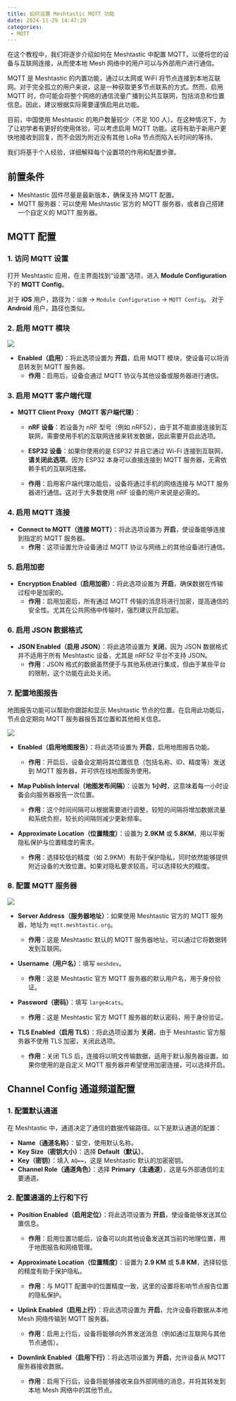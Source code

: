 ```yaml
---
title: 如何设置 Meshtastic MQTT 功能
date: 2024-11-29 14:47:20
categories:
 - MQTT
---
```


在这个教程中，我们将逐步介绍如何在 Meshtastic 中配置 MQTT，以便将您的设备与互联网连接，从而使本地 Mesh 网络中的用户可以与外部用户进行通信。

MQTT 是 Meshtastic 的内置功能，通过以太网或 WiFi 将节点连接到本地互联网。对于完全孤立的用户来说，这是一种获取更多节点联系的方式。然而，启用 MQTT 时，你可能会将整个网络的通信流量广播到公共互联网，包括消息和位置信息。因此，建议根据实际需要谨慎启用此功能。

目前，中国使用 Meshtastic 的用户数量较少（不足 100 人）。在这种情况下，为了让初学者有更好的使用体验，可以考虑启用 MQTT 功能。这将有助于新用户更快地接收到回复，而不会因为附近没有其他 LoRa 节点而陷入长时间的等待。

我们将基于个人经验，详细解释每个设置项的作用和配置步骤。

## 前置条件

- Meshtastic 固件尽量是最新版本，确保支持 MQTT 配置。
- MQTT 服务器：可以使用 Meshtastic 官方的 MQTT 服务器，或者自己搭建一个自定义的 MQTT 服务器。

## MQTT 配置

### 1. 访问 MQTT 设置
打开 Meshtastic 应用，在主界面找到“设置”选项，进入 **Module Configuration** 下的 **MQTT Config**。

对于 **iOS** 用户，路径为：`设置` -> `Module Configuration` -> `MQTT Config`。
对于 **Android** 用户，路径也类似。

### 2. 启用 MQTT 模块

![](./how-to-connect-meshtastic-mqtt/mqtt-options-config-screenshot-ios.webp)

- **Enabled（启用）**：将此选项设置为 **开启**，启用 MQTT 模块，使设备可以将消息转发到 MQTT 服务器。
  - **作用**：启用后，设备会通过 MQTT 协议与其他设备或服务器进行通信。
  
### 3. 启用 MQTT 客户端代理

- **MQTT Client Proxy（MQTT 客户端代理）**：
  - **nRF 设备**：若设备为 nRF 型号（例如 nRF52），由于其不能直接连接到互联网，需要使用手机的互联网连接来转发数据，因此需要开启此选项。
  - **ESP32 设备**：如果你使用的是 ESP32 并且它通过 Wi-Fi 连接到互联网，**请关闭此选项**。因为 ESP32 本身可以直接连接到 MQTT 服务器，无需依赖手机的互联网连接。
  
  - **作用**：启用客户端代理功能后，设备将通过手机的网络连接与 MQTT 服务器进行通信。这对于大多数使用 nRF 设备的用户来说是必需的。

### 4. 启用 MQTT 连接

- **Connect to MQTT（连接 MQTT）**：将此选项设置为 **开启**，使设备能够连接到指定的 MQTT 服务器。
  - **作用**：这项设置允许设备通过 MQTT 协议与网络上的其他设备进行通信。

### 5. 启用加密

- **Encryption Enabled（启用加密）**：将此选项设置为 **开启**，确保数据在传输过程中是加密的。
  - **作用**：启用加密后，所有通过 MQTT 传输的消息将进行加密，提高通信的安全性。尤其在公共网络中传输时，强烈建议开启加密。

### 6. 启用 JSON 数据格式

- **JSON Enabled（启用 JSON）**：将此选项设置为 **关闭**，因为 JSON 数据格式并不适用于所有 Meshtastic 设备，尤其是 nRF52 平台不支持 JSON。
  - **作用**：JSON 格式的数据虽然便于与其他系统进行集成，但由于某些平台的限制，这个功能在此处关闭。

### 7. 配置地图报告

地图报告功能可以帮助你跟踪和显示 Meshtastic 节点的位置。在启用此功能后，节点会定期向 MQTT 服务器报告其位置和其他相关信息。

![](./how-to-connect-meshtastic-mqtt/mqtt-map-report-meshtastic-screenshot.webp)

- **Enabled（启用地图报告）**：将此选项设置为 **开启**，启用地图报告功能。
  - **作用**：开启后，设备会定期将其位置信息（包括名称、ID、精度等）发送到 MQTT 服务器，并可供在线地图服务使用。

- **Map Publish Interval（地图发布间隔）**：设置为 **1小时**，这意味着每一小时设备会向服务器报告一次位置。
  - **作用**：这个时间间隔可以根据需要进行调整，较短的间隔将增加数据流量和系统负担，较长的间隔则减少更新频率。

- **Approximate Location（位置精度）**：设置为 **2.9KM** 或 **5.8KM**，用以平衡隐私保护与位置精度的需求。
  - **作用**：选择较低的精度（如 2.9KM）有助于保护隐私，同时依然能够提供附近设备的大致位置。如果对隐私要求较高，可以选择较大的精度。

### 8. 配置 MQTT 服务器

![](./how-to-connect-meshtastic-mqtt/apple_mqtt_server_screenshot.webp)

- **Server Address（服务器地址）**：如果使用 Meshtastic 官方的 MQTT 服务器，地址为 `mqtt.meshtastic.org`。
  - **作用**：这是 Meshtastic 默认的 MQTT 服务器地址，可以通过它将数据转发到互联网。

- **Username（用户名）**：填写 `meshdev`。
  - **作用**：这是 Meshtastic 官方 MQTT 服务器的默认用户名，用于身份验证。

- **Password（密码）**：填写 `large4cats`。
  - **作用**：这是 Meshtastic 官方 MQTT 服务器的默认密码，用于身份验证。

- **TLS Enabled（启用 TLS）**：将此选项设置为 **关闭**，由于 Meshtastic 官方服务器不使用 TLS 加密，关闭此选项。
  - **作用**：关闭 TLS 后，连接将以明文传输数据，适用于默认服务器设置。如果你使用的是自定义 MQTT 服务器并希望使用加密连接，可以选择开启。

## Channel Config 通道频道配置

### 1. 配置默认通道

在 Meshtastic 中，通道决定了通信的数据传输路径。以下是默认通道的配置：

- **Name（通道名称）**：留空，使用默认名称。
- **Key Size（密钥大小）**：选择 **Default（默认）**。
- **Key（密钥）**：填入 `AQ==`，这是 Meshtastic 默认的加密密钥。
- **Channel Role（通道角色）**：选择 **Primary（主通道）**，这是与外部通信的主要通道。

### 2. 配置通道的上行和下行

- **Position Enabled（启用定位）**：将此选项设置为 **开启**，使设备能够发送其位置信息。
  - **作用**：启用位置功能后，设备可以向其他设备发送其当前的地理位置，用于地图报告和网络管理。

- **Approximate Location（位置精度）**：设置为 **2.9 KM** 或 **5.8 KM**，选择较低的精度有助于保护隐私。
  - **作用**：与 MQTT 配置中的位置精度一致，这里的设置将影响节点报告位置的隐私保护。

- **Uplink Enabled（启用上行）**：将此选项设置为 **开启**，允许设备将数据从本地 Mesh 网络传输到 MQTT 服务器。
  - **作用**：启用上行后，设备将能够向外界发送消息（例如通过互联网与其他节点通信）。

- **Downlink Enabled（启用下行）**：将此选项设置为 **开启**，允许设备从 MQTT 服务器接收数据。
  - **作用**：启用下行后，设备将能够接收来自外部网络的消息，并将其转发到本地 Mesh 网络中的其他节点。
